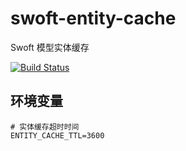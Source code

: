 # swoft-entity-cache
Swoft 模型实体缓存

[![Build Status](https://travis-ci.org/limingxinleo/swoft-entity-cache.svg?branch=master)](https://travis-ci.org/limingxinleo/swoft-entity-cache)

## 环境变量
~~~dotenv
# 实体缓存超时时间
ENTITY_CACHE_TTL=3600
~~~

